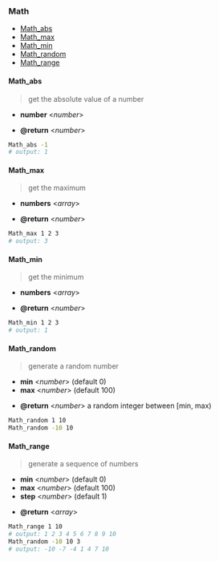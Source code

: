 ### Math

- [Math_abs](#Math_abs)
- [Math_max](#Math_max)
- [Math_min](#Math_min)
- [Math_random](#Math_random)
- [Math_range](#Math_range)

#### Math_abs

> get the absolute value of a number

- **number** \<*number*\>

+ **@return** \<*number*\>

```sh
Math_abs -1
# output: 1
```

#### Math_max

> get the maximum

- **numbers** \<*array*\>

+ **@return** \<*number*\>

```sh
Math_max 1 2 3
# output: 3
```

#### Math_min

> get the minimum

- **numbers** \<*array*\>

+ **@return** \<*number*\>

```sh
Math_min 1 2 3
# output: 1
```

#### Math_random

> generate a random number

- **min** \<*number*\> (default 0)
- **max** \<*number*\> (default 100)

+ **@return** \<*number*\> a random integer between \[min, max)

```sh
Math_random 1 10
Math_random -10 10
```

#### Math_range

> generate a sequence of numbers

- **min** \<*number*\> (default 0)
- **max** \<*number*\> (default 100)
- **step** \<*number*\> (default 1)

+ **@return** \<*array*\>

```sh
Math_range 1 10
# output: 1 2 3 4 5 6 7 8 9 10
Math_random -10 10 3
# output: -10 -7 -4 1 4 7 10
```